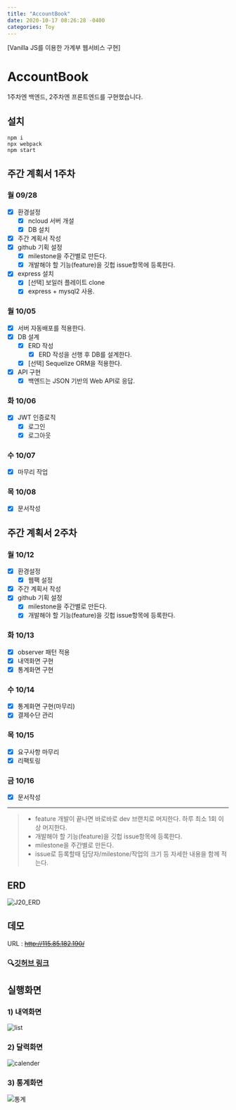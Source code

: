 ```yaml
---
title: "AccountBook"
date: 2020-10-17 08:26:28 -0400
categories: Toy
---
```

[Vanilla JS를 이용한 가계부 웹서비스 구현]

# AccountBook

1주차엔 백엔드, 2주차엔 프론트엔드를 구현했습니다.

## 설치

```
npm i
npx webpack
npm start
```

## 주간 계획서 1주차

### 월 09/28

- [x] 환경설정
  - [x] ncloud 서버 개설
  - [x] DB 설치
- [x] 주간 계획서 작성
- [x] github 기획 설정
  - [x] milestone을 주간별로 만든다.
  - [x] 개발해야 할 기능(feature)을 깃헙 issue항목에 등록한다.
- [x] express 설치
  - [x] [선택] 보일러 플레이트 clone
  - [x] express + mysql2 사용.

### 월 10/05

- [x] 서버 자동배포를 적용한다.
- [x] DB 설계
  - [x] ERD 작성
    - [x] ERD 작성을 선행 후 DB를 설계한다.
  - [x] [선택] Sequelize ORM을 적용한다.
- [x] API 구현
  - [x] 백엔드는 JSON 기반의 Web API로 응답.

### 화 10/06

- [x] JWT 인증로직
  - [x] 로그인
  - [x] 로그아웃

### 수 10/07

- [x] 마무리 작업

### 목 10/08

- [x] 문서작성



## 주간 계획서 2주차

### 월 10/12

- [x] 환경설정
  - [x] 웹팩 설정
- [x] 주간 계획서 작성
- [x] github 기획 설정
  - [x] milestone을 주간별로 만든다.
  - [x] 개발해야 할 기능(feature)을 깃헙 issue항목에 등록한다.

### 화 10/13

- [x] observer 패턴 적용
- [x] 내역화면 구현
- [x] 통계화면 구현

### 수 10/14

- [x] 통계화면 구현(마무리)
- [x] 결제수단 관리

### 목 10/15

- [x] 요구사항 마무리
- [x] 리팩토링

### 금 10/16

- [x] 문서작성

-----

> - feature 개발이 끝나면 바로바로 dev 브랜치로 머지한다. 하루 최소 1회 이상 머지한다.
> - 개발해야 할 기능(feature)을 깃헙 issue항목에 등록한다.
> - milestone을 주간별로 만든다.
> - issue로 등록할때 담당자/milestone/작업의 크기 등 자세한 내용을 함께 적는다.



## ERD

![J20_ERD](https://user-images.githubusercontent.com/7006837/95067248-8115fa00-073e-11eb-89cd-f6219e0e27bc.png)

## 데모

URL : ~~http://115.85.182.190/~~



### 🔍[깃허브 링크](https://github.com/Songwonseok/VanillaJS-Trello)



## 실행화면

### 1) 내역화면

![list](https://user-images.githubusercontent.com/7006837/96206588-3c8f2780-0fa4-11eb-908f-643d75f28e81.PNG)



### 2) 달력화면

![calender](https://user-images.githubusercontent.com/7006837/96206598-4022ae80-0fa4-11eb-9116-23c1297e99c7.PNG)

### 3) 통계화면

![통계](https://user-images.githubusercontent.com/7006837/96206602-42850880-0fa4-11eb-9397-d10ed362784b.PNG)